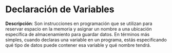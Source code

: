 # Declaración de Variables

**Descripción**: Son instrucciones en programación que se utilizan para reservar espacio en la memoria y asignar un nombre a una ubicación específica de almacenamiento para guardar datos. En términos más simples, cuando declaras una variable en un programa, estás especificando qué tipo de datos puede contener esa variable y qué nombre tendrá.
